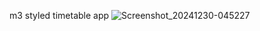 m3 styled timetable app
![Screenshot_20241230-045227](https://github.com/user-attachments/assets/72dea362-b952-42a7-8d12-d74835152e6c)
